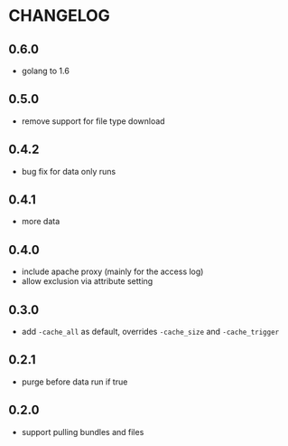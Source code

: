 CHANGELOG
=========

0.6.0
-----
* golang to 1.6

0.5.0
-----
* remove support for file type download

0.4.2
-----
* bug fix for data only runs

0.4.1
-----
* more data

0.4.0
-----
* include apache proxy (mainly for the access log)
* allow exclusion via attribute setting

0.3.0
-----
* add `-cache_all` as default, overrides `-cache_size` and `-cache_trigger`

0.2.1
-----
* purge before data run if true

0.2.0
-----
* support pulling bundles and files
